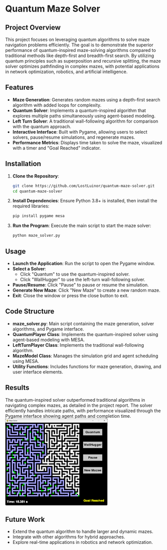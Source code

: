 # Quantum Maze Solver

## Project Overview
This project focuses on leveraging quantum algorithms to solve maze navigation problems efficiently. The goal is to demonstrate the superior performance of quantum-inspired maze-solving algorithms compared to traditional methods like depth-first and breadth-first search. By utilizing quantum principles such as superposition and recursive splitting, the maze solver optimizes pathfinding in complex mazes, with potential applications in network optimization, robotics, and artificial intelligence.

## Features
- **Maze Generation**: Generates random mazes using a depth-first search algorithm with added loops for complexity.
- **Quantum Solver**: Implements a quantum-inspired algorithm that explores multiple paths simultaneously using agent-based modeling.
- **Left Turn Solver**: A traditional wall-following algorithm for comparison with the quantum approach.
- **Interactive Interface**: Built with Pygame, allowing users to select solvers, pause/resume simulations, and regenerate mazes.
- **Performance Metrics**: Displays time taken to solve the maze, visualized with a timer and "Goal Reached" indicator.

## Installation
1. **Clone the Repository**:
   ```bash
   git clone https://github.com/LostLuinor/quantum-maze-solver.git
   cd quantum-maze-solver
   ```

2. **Install Dependencies**:
   Ensure Python 3.8+ is installed, then install the required libraries:
   ```bash
   pip install pygame mesa
   ```

3. **Run the Program**:
   Execute the main script to start the maze solver:
   ```bash
   python maze_solver.py
   ```

## Usage
- **Launch the Application**: Run the script to open the Pygame window.
- **Select a Solver**:
  - Click "Quantum" to use the quantum-inspired solver.
  - Click "WallHugger" to use the left-turn wall-following solver.
- **Pause/Resume**: Click "Pause" to pause or resume the simulation.
- **Generate New Maze**: Click "New Maze" to create a new random maze.
- **Exit**: Close the window or press the close button to exit.

## Code Structure
- **maze_solver.py**: Main script containing the maze generation, solver algorithms, and Pygame interface.
- **QuantumPlayer Class**: Implements the quantum-inspired solver using agent-based modeling with MESA.
- **LeftTurnPlayer Class**: Implements the traditional wall-following algorithm.
- **MazeModel Class**: Manages the simulation grid and agent scheduling using MESA.
- **Utility Functions**: Includes functions for maze generation, drawing, and user interface elements.

## Results
The quantum-inspired solver outperformed traditional algorithms in navigating complex mazes, as detailed in the project report. The solver efficiently handles intricate paths, with performance visualized through the Pygame interface showing agent paths and completion time.
![GUI](Other/SolvedMaze.png)

## Future Work
- Extend the quantum algorithm to handle larger and dynamic mazes.
- Integrate with other algorithms for hybrid approaches.
- Explore real-time applications in robotics and network optimization.
